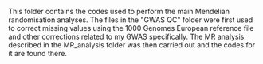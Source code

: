 This folder contains the codes used to perform the main Mendelian randomisation analyses. The files in the "GWAS QC" folder were first used to correct missing values using the 1000 Genomes European reference file and other corrections related to my GWAS specifically.
The MR analysis described in the MR_analysis folder was then carried out and the codes for it are found there.

